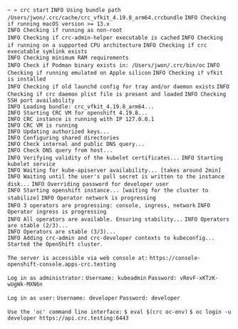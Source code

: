 
`~ » crc start`
`INFO Using bundle path /Users/jwon/.crc/cache/crc_vfkit_4.19.8_arm64.crcbundle` 
`INFO Checking if running macOS version >= 13.x`    
`INFO Checking if running as non-root`              
`INFO Checking if crc-admin-helper executable is cached` 
`INFO Checking if running on a supported CPU architecture` 
`INFO Checking if crc executable symlink exists`    
`INFO Checking minimum RAM requirements`            
`INFO Check if Podman binary exists in: /Users/jwon/.crc/bin/oc` 
`INFO Checking if running emulated on Apple silicon` 
`INFO Checking if vfkit is installed`               
`INFO Checking if old launchd config for tray and/or daemon exists` 
`INFO Checking if crc daemon plist file is present and loaded` 
`INFO Checking SSH port availability`               
`INFO Loading bundle: crc_vfkit_4.19.8_arm64...`    
`INFO Starting CRC VM for openshift 4.19.8...`      
`INFO CRC instance is running with IP 127.0.0.1`    
`INFO CRC VM is running`                            
`INFO Updating authorized keys...`                  
`INFO Configuring shared directories`               
`INFO Check internal and public DNS query...`       
`INFO Check DNS query from host...`                 
`INFO Verifying validity of the kubelet certificates...` 
`INFO Starting kubelet service`                     
`INFO Waiting for kube-apiserver availability... [takes around 2min]` 
`INFO Waiting until the user's pull secret is written to the instance disk...` 
`INFO Overriding password for developer user`       
`INFO Starting openshift instance... [waiting for the cluster to stabilize]` 
`INFO Operator network is progressing`              
`INFO 3 operators are progressing: console, ingress, network` 
`INFO Operator ingress is progressing`              
`INFO All operators are available. Ensuring stability...` 
`INFO Operators are stable (2/3)...`                
`INFO Operators are stable (3/3)...`                
`INFO Adding crc-admin and crc-developer contexts to kubeconfig...` 
`Started the OpenShift cluster.`

`The server is accessible via web console at:`
  `https://console-openshift-console.apps-crc.testing`

`Log in as administrator:`
  `Username: kubeadmin`
  `Password: vRevF-xKTzK-wUgWk-MXN6n`

`Log in as user:`
  `Username: developer`
  `Password: developer`

`Use the 'oc' command line interface:`
  `$ eval $(crc oc-env)`
  `$ oc login -u developer https://api.crc.testing:6443`